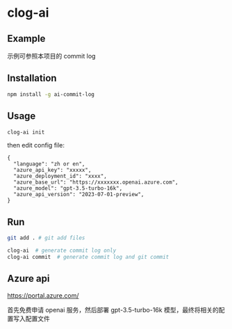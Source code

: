 # clog-ai

## Example

示例可参照本项目的 commit log

## Installation

```bash
npm install -g ai-commit-log
```

## Usage

```bash
clog-ai init
```

then edit config file:

```
{
  "language": "zh or en",
  "azure_api_key": "xxxxx",
  "azure_deployment_id": "xxxx",
  "azure_base_url": "https://xxxxxxx.openai.azure.com",
  "azure_model": "gpt-3.5-turbo-16k",
  "azure_api_version": "2023-07-01-preview",
}
```

## Run

```bash
git add . # git add files

clog-ai  # generate commit log only
clog-ai commit  # generate commit log and git commit 
```

## Azure api

https://portal.azure.com/

首先免费申请 openai 服务，然后部署 gpt-3.5-turbo-16k 模型，最终将相关的配置写入配置文件
